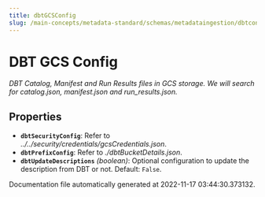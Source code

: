 ```yaml
---
title: dbtGCSConfig
slug: /main-concepts/metadata-standard/schemas/metadataingestion/dbtconfig/dbtgcsconfig
---
```


# DBT GCS Config

*DBT Catalog, Manifest and Run Results files in GCS storage. We will search for catalog.json, manifest.json and run_results.json.*

## Properties

- **`dbtSecurityConfig`**: Refer to *../../security/credentials/gcsCredentials.json*.
- **`dbtPrefixConfig`**: Refer to *./dbtBucketDetails.json*.
- **`dbtUpdateDescriptions`** *(boolean)*: Optional configuration to update the description from DBT or not. Default: `False`.


Documentation file automatically generated at 2022-11-17 03:44:30.373132.
